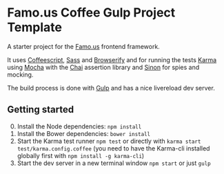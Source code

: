 # Famo.us Coffee Gulp Project Template
A starter project for the [Famo.us](http://famo.us) frontend framework. 

It uses [Coffeescript](http://coffeescript.org/), [Sass](http://sass-lang.com/) and [Browserify](http://browserify.org/) and for running the tests [Karma](http://karma-runner.github.io/) using [Mocha](http://visionmedia.github.io/mocha/) with the [Chai](http://chaijs.com/) assertion library and [Sinon](http://sinonjs.org/) for spies and mocking.

The build process is done with [Gulp](http://gulpjs.com/) and has a nice livereload dev server.

## Getting started

0. Install the Node dependencies: ```npm install```
0. Install the Bower dependencies: ```bower install```
0. Start the Karma test runner ```npm test``` or directly with ```karma start test/karma.config.coffee``` (you need to have the Karma-cli installed globally first with ```npm install -g karma-cli```)
0. Start the dev server in a new terminal window ```npm start``` or just ```gulp```


